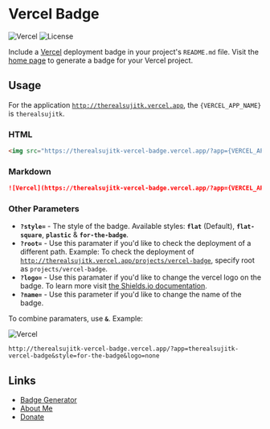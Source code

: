 # Vercel Badge

![Vercel](http://therealsujitk-vercel-badge.vercel.app/?app=therealsujitk-vercel-badge) ![License](https://img.shields.io/badge/license-MIT-blue)

Include a [Vercel](http://vercel.com) deployment badge in your project's `README.md` file. Visit the [home page](http://therealsujitk-vercel-badge.vercel.app) to generate a badge for your Vercel project.

## Usage

For the application [`http://therealsujitk.vercel.app`](http://therealsujitk.vercel.app), the `{VERCEL_APP_NAME}` is `therealsujitk`.

### HTML

```html
<img src="https://therealsujitk-vercel-badge.vercel.app/?app={VERCEL_APP_NAME}" />
```

### Markdown

```markdown
![Vercel](https://therealsujitk-vercel-badge.vercel.app/?app={VERCEL_APP_NAME})
```

### Other Parameters

- **`?style=`** - The style of the badge. Available styles: **`flat`** (Default), **`flat-square`**, **`plastic`** & **`for-the-badge`**.
- **`?root=`** - Use this paramater if you'd like to check the deployment of a different path. Example: To check the deployment of [`http://therealsujitk.vercel.app/projects/vercel-badge`](http://therealsujitk.vercel.app/projects/vercel-badge), specify root as `projects/vercel-badge`.
- **`?logo=`** - Use this paramater if you'd like to change the vercel logo on the badge. To learn more visit [the Shields.io documentation](https://shields.io/docs/logos).
- **`?name=`** - Use this parameter if you'd like to change the name of the badge.


To combine paramaters, use **`&`**. Example:

![Vercel](http://therealsujitk-vercel-badge.vercel.app/?app=therealsujitk-vercel-badge&style=for-the-badge&logo=none)

```
http://therealsujitk-vercel-badge.vercel.app/?app=therealsujitk-vercel-badge&style=for-the-badge&logo=none
```

## Links

- [Badge Generator](https://therealsujitk-vercel-badge.vercel.app)
- [About Me](https://therealsuji.tk)
- [Donate](https://therealsuji.tk/donate)
